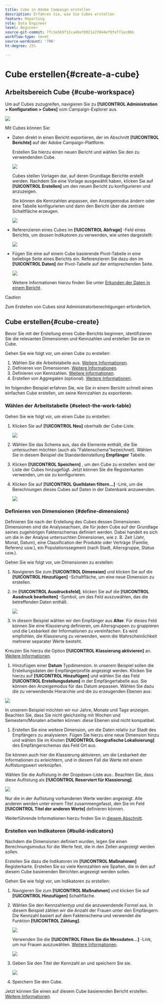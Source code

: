 ```yaml
---
title: Cube in Adobe Campaign erstellen
description: Erfahren Sie, wie Sie Cubes erstellen
feature: Reporting
role: Data Engineer
level: Beginner
source-git-commit: 7fc3e5b9f12ca48ef0921e27844ef9fef71ac06b
workflow-type: tm+mt
source-wordcount: '796'
ht-degree: 25%

---
```



# Cube erstellen{#create-a-cube}

## Arbeitsbereich Cube {#cube-workspace}

Um auf Cubes zuzugreifen, navigieren Sie zu **[!UICONTROL Administration > Konfiguration > Cubes]** vom Campaign-Explorer aus.

![](assets/cube-node.png)

Mit Cubes können Sie:

* Daten direkt in einen Bericht exportieren, der im Abschnitt **[!UICONTROL Berichte]** auf der Adobe Campaign-Plattform.

   Erstellen Sie hierzu einen neuen Bericht und wählen Sie den zu verwendenden Cube.

   ![](assets/create-new-cube.png)

   Cubes stellen Vorlagen dar, auf deren Grundlage Berichte erstellt werden. Nachdem Sie eine Vorlage ausgewählt haben, klicken Sie auf **[!UICONTROL Erstellen]** um den neuen Bericht zu konfigurieren und anzuzeigen.

   Sie können die Kennzahlen anpassen, den Anzeigemodus ändern oder eine Tabelle konfigurieren und dann den Bericht über die zentrale Schaltfläche erzeugen.

   ![](assets/display-cube-table.png)

* Referenzieren eines Cubes im **[!UICONTROL Abfrage]** -Feld eines Berichts, um dessen Indikatoren zu verwenden, wie unten dargestellt:

   ![](assets/cube-report-query.png)

* Fügen Sie eine auf einem Cube basierende Pivot-Tabelle in eine beliebige Seite eines Berichts ein. Referenzieren Sie dazu den im **[!UICONTROL Daten]** der Pivot-Tabelle auf der entsprechenden Seite.

   ![](assets/cube-in-a-report.png)

   Weitere Informationen hierzu finden Sie unter [Erkunden der Daten in einem Bericht](cube-tables.md#explore-the-data-in-a-report).


>[!CAUTION]
>
>Zum Erstellen von Cubes sind Administratorberechtigungen erforderlich.

## Cube erstellen{#cube-create}

Bevor Sie mit der Erstellung eines Cube-Berichts beginnen, identifizieren Sie die relevanten Dimensionen und Kennzahlen und erstellen Sie sie im Cube.

Gehen Sie wie folgt vor, um einen Cube zu erstellen:

1. Wählen Sie die Arbeitstabelle aus. [Weitere Informationen](#select-the-work-table).
1. Definieren von Dimensionen. [Weitere Informationen](#define-dimensions).
1. Definieren von Kennzahlen. [Weitere Informationen](#build-indicators).
1. Erstellen von Aggregaten (optional). [Weitere Informationen](customize-cubes.md#calculate-and-use-aggregates).

Im folgenden Beispiel erfahren Sie, wie Sie in einem Bericht schnell einen einfachen Cube erstellen, um seine Kennzahlen zu exportieren.

### Wählen der Arbeitstabelle {#select-the-work-table}

Gehen Sie wie folgt vor, um einen Cube zu erstellen:

1. Klicken Sie auf **[!UICONTROL Neu]** oberhalb der Cube-Liste.

   ![](assets/create-a-cube.png)

1. Wählen Sie das Schema aus, das die Elemente enthält, die Sie untersuchen möchten (auch als &quot;Faktenschema&quot;bezeichnet). Wählen Sie in diesem Beispiel die Standardeinstellung **Empfänger** Tabelle.
1. Klicken **[!UICONTROL Speichern]** , um den Cube zu erstellen: wird der Liste der Cubes hinzugefügt. Jetzt können Sie die Registerkarten verwenden, um sie zu konfigurieren.

1. Klicken Sie auf **[!UICONTROL Quelldaten filtern...]** -Link, um die Berechnungen dieses Cubes auf Daten in der Datenbank anzuwenden.

   ![](assets/cube-filter-source.png)

### Definieren von Dimensionen {#define-dimensions}

Definieren Sie nach der Erstellung des Cubes dessen Dimensionen. Dimensionen sind die Analyseachsen, die für jeden Cube auf der Grundlage seines zugehörigen Faktenschemas definiert werden. Dabei handelt es sich um die in der Analyse untersuchten Dimensionen, wie z. B. Zeit (Jahr, Monat, Datum), eine Classification der Produkte oder Verträge (Familie, Referenz usw.), ein Populationssegment (nach Stadt, Altersgruppe, Status usw.).

Gehen Sie wie folgt vor, um Dimensionen zu erstellen:

1. Navigieren Sie zum **[!UICONTROL Dimension]** und klicken Sie auf die **[!UICONTROL Hinzufügen]** -Schaltfläche, um eine neue Dimension zu erstellen.
1. Im **[!UICONTROL Ausdrucksfeld]**, klicken Sie auf die **[!UICONTROL Ausdruck bearbeiten]** -Symbol, um das Feld auszuwählen, das die betreffenden Daten enthält.

   ![](assets/cube-add-dimension.png)

1. In diesem Beispiel wählen wir den Empfänger aus **Alter**. Für dieses Feld können Sie eine Klassierung definieren, um Altersgruppen zu gruppieren und die Lesbarkeit der Informationen zu vereinfachen. Es wird empfohlen, die Klassierung zu verwenden, wenn die Wahrscheinlichkeit mehrerer separater Werte besteht.

Kreuzen Sie hierzu die Option **[!UICONTROL Klassierung aktivieren]** an. [Weitere Informationen](customize-cubes.md#data-binning).

1. Hinzufügen einer **Datum** Typdimension. In unserem Beispiel sollen die Erstellungsdaten der Empfängerprofile angezeigt werden. Klicken Sie hierzu auf **[!UICONTROL Hinzufügen]** und wählen Sie das Feld **[!UICONTROL Erstellungsdatum]** in der Empfängertabelle aus.
Sie können den Anzeigemodus für das Datum anpassen. Wählen Sie dazu die zu verwendende Hierarchie und die zu erzeugenden Ebenen aus:

![](assets/cube-date-dimension.png)

In unserem Beispiel möchten wir nur Jahre, Monate und Tage anzeigen. Beachten Sie, dass Sie nicht gleichzeitig mit Wochen und Semestern/Monaten arbeiten können: diese Ebenen sind nicht kompatibel.

1. Erstellen Sie eine weitere Dimension, um die Daten relativ zur Stadt des Empfängers zu analysieren. Fügen Sie hierzu eine neue Dimension hinzu und wählen Sie im Knoten **[!UICONTROL Geografische Lokalisierung]** des Empfängerschemas das Feld Ort aus.

Sie können auch hier die Klassierung aktivieren, um die Lesbarkeit der Informationen zu erleichtern, und in diesem Fall die Werte mit einem Auflistungswert verknüpfen.

Wählen Sie die Auflistung in der Dropdown-Liste aus.. Beachten Sie, dass diese Auflistung als **[!UICONTROL Reserviert für Klassierung]**.

![](assets/cube-dimension-with-enum.png)

Nur die in der Auflistung vorhandenen Werte werden angezeigt. Alle anderen werden unter einem Titel zusammengefasst, den Sie im Feld **[!UICONTROL Titel der anderen Werte]** definieren können.

Weiterführende Informationen hierzu finden Sie in [diesem Abschnitt](customize-cubes.md#dynamically-manage-bins).

### Erstellen von Indikatoren {#build-indicators}

Nachdem die Dimensionen definiert wurden, legen Sie einen Berechnungsmodus für die Werte fest, die in den Zellen angezeigt werden sollen.

Erstellen Sie dazu die Indikatoren im **[!UICONTROL Maßnahmen]** Registerkarte. Erstellen Sie so viele Kennzahlen wie Spalten, die in den auf diesem Cube basierenden Berichten angezeigt werden sollen.

Gehen Sie wie folgt vor, um Indikatoren zu erstellen:

1. Navigieren Sie zum **[!UICONTROL Maßnahmen]** und klicken Sie auf **[!UICONTROL Hinzufügen]** Schaltfläche.
1. Wählen Sie den Kennzahlentyp und die anzuwendende Formel aus. In diesem Beispiel zählen wir die Anzahl der Frauen unter den Empfängern. Die Kennzahl basiert auf dem Faktenschema und verwendet die Funktion **[!UICONTROL Zählung]**.

   ![](assets/cube-new-measure.png)

   Verwenden Sie die **[!UICONTROL Filtern Sie die Messdaten...]** -Link, um nur Frauen auszuwählen. [Weitere Informationen](customize-cubes.md#define-measures).

   ![](assets/cube-filter-measure-data.png)

1. Geben Sie den Titel der Kennzahl an und speichern Sie sie.

   ![](assets/cube-save-measure.png)

1. Speichern Sie den Cube.


Jetzt können Sie einen auf diesem Cube basierenden Bericht erstellen. [Weitere Informationen](cube-tables.md).